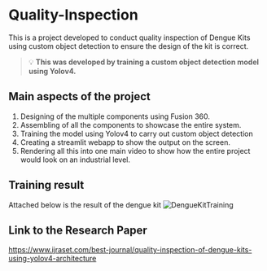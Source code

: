 # Quality-Inspection
This is a project developed to conduct quality inspection of Dengue Kits using custom object detection to ensure the design of the kit is correct.

>💡 **This was developed by training a custom object detection model using Yolov4.**

## Main aspects of the project
1. Designing of the multiple components using Fusion 360. 
2. Assembling of all the components to showcase the entire system.
3. Training the model using Yolov4 to carry out custom object detection
4. Creating a streamlit webapp to show the output on the screen.
5. Rendering all this into one main video to show how the entire project would look on an industrial level.

## Training result 
Attached below is the result of the dengue kit
![DengueKitTraining](https://user-images.githubusercontent.com/66629830/183103562-d8f2ca41-2e12-44e3-8d2a-16ae3e31a008.png)

## Link to the Research Paper

https://www.ijraset.com/best-journal/quality-inspection-of-dengue-kits-using-yolov4-architecture


